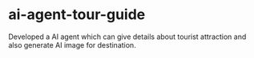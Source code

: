 # ai-agent-tour-guide
Developed a AI agent which can give details about tourist attraction and also generate AI image for destination.
